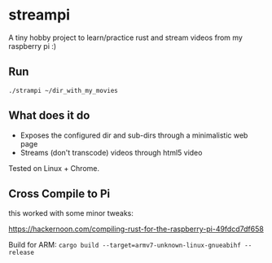 # streampi

A tiny hobby project to learn/practice rust and stream videos from my raspberry pi :)

## Run

`./strampi ~/dir_with_my_movies`

## What does it do
- Exposes the configured dir and sub-dirs through a minimalistic web page
- Streams (don't transcode) videos through html5 video   

Tested on Linux + Chrome.

## Cross Compile to Pi
this worked with some minor tweaks:

https://hackernoon.com/compiling-rust-for-the-raspberry-pi-49fdcd7df658

Build for ARM: `cargo build --target=armv7-unknown-linux-gnueabihf --release` 